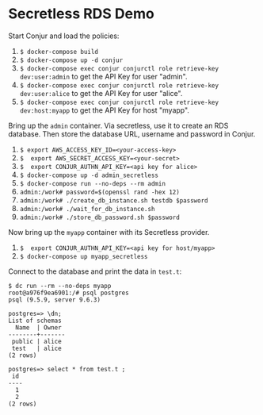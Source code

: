 # Secretless RDS Demo

Start Conjur and load the policies:

1. `$ docker-compose build`
2. `$ docker-compose up -d conjur`
3. `$ docker-compose exec conjur conjurctl role retrieve-key dev:user:admin` to get the API Key for user "admin".
3. `$ docker-compose exec conjur conjurctl role retrieve-key dev:user:alice` to get the API Key for user "alice".
3. `$ docker-compose exec conjur conjurctl role retrieve-key dev:host:myapp` to get the API Key for host "myapp".

Bring up the `admin` container. Via secretless, use it to create an RDS database. Then store the database URL, username and password in Conjur.

1. `$ export AWS_ACCESS_KEY_ID=<your-access-key>`
2. `$  export AWS_SECRET_ACCESS_KEY=<your-secret>`
3. `$  export CONJUR_AUTHN_API_KEY=<api key for alice>`
4. `$ docker-compose up -d admin_secretless`
5. `$ docker-compose run --no-deps --rm admin`
6. `admin:/work# password=$(openssl rand -hex 12)`
7. `admin:/work# ./create_db_instance.sh testdb $password`
8. `admin:/work# ./wait_for_db_instance.sh`
9. `admin:/work# ./store_db_password.sh $password`

Now bring up the `myapp` container with its Secretless provider. 

1. `$  export CONJUR_AUTHN_API_KEY=<api key for host/myapp>`
2. `$ docker-compose up myapp_secretless`

Connect to the database and print the data in `test.t`:

```sh-session
$ dc run --rm --no-deps myapp
root@a976f9ea6901:/# psql postgres
psql (9.5.9, server 9.6.3)

postgres=> \dn;
List of schemas
  Name  | Owner
--------+-------
 public | alice
 test   | alice
(2 rows)

postgres=> select * from test.t ;
 id
----
  1
  2
(2 rows)
```
